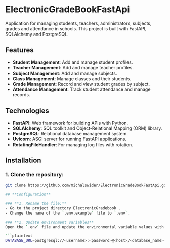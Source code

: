 # **ElectronicGradeBookFastApi**

Application for managing students, teachers, administrators, subjects, grades and attendance in schools. This project is built with FastAPI, SQLAlchemy and PostgreSQL.

## **Features**
- **Student Management**: Add and manage student profiles.
- **Teacher Management**: Add and manage teacher profiles.
- **Subject Management**: Add and manage subjects.
- **Class Management**: Manage classes and their students.
- **Grade Management**: Record and view student grades by subject.
- **Attendance Management**: Track student attendance and manage records.

## **Technologies**
- **FastAPI**: Web framework for building APIs with Python.
- **SQLAlchemy**: SQL toolkit and Object-Relational Mapping (ORM) library.
- **PostgreSQL**: Relational database management system.
- **Uvicorn**: ASGI server for running FastAPI applications.
- **RotatingFileHandler**: For managing log files with rotation.

## **Installation**

### **1. Clone the repository:**
   ```bash
   git clone https://github.com/michalswider/ElectronicGradeBookFastApi.git

## **Configuration**

### **1. Rename the file:**
 - Go to the project directory ElectronicGradebook .
 - Change the name of the `.env.example` file to `.env`.

### **2. Update environment variables**
Open the `.env` file and update the environmental variable values with the appropriate data for your environment.

```plaintext
DATABASE_URL=postgresql://<username>:<password>@<host>/<database_name>
